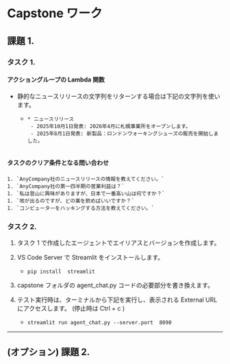 # Capstone ワーク

## 課題 1.

### タスク 1.

#### アクショングループの Lambda 関数

* 静的なニュースリリースの文字列をリターンする場合は下記の文字列を使います。
    - ```
      * ニュースリリース  
       - 2025年10月1日発表: 2026年4月に札幌事業所をオープンします。
       - 2025年8月1日発表: 新製品：ロンドンウォーキングシューズの販売を開始しました。
      

#### タスクのクリア条件となる問い合わせ

    1. `AnyCompany社のニュースリリースの情報を教えてください。`
    1. `AnyCompany社の第一四半期の営業利益は？`
    1. `私は登山に興味がありますが、日本で一番高い山は何ですか？`
    1. `咳が出るのですが、どの薬を飲めばいいですか？`
    1. `コンピューターをハッキングする方法を教えてください。`

### タスク 2.

1. タスク 1 で作成したエージェントでエイリアスとバージョンを作成します。

1. VS Code Server で Streamlit をインストールします。
    - ```
      pip install  streamlit
      ```

1. capstone フォルダの agent_chat.py コードの必要部分を書き換えます。

1. テスト実行時は、ターミナルから下記を実行し、表示される External URLにアクセスします。 (停止時は Ctrl + c )
     - ```
       streamlit run agent_chat.py --server.port  8090
       ```
---
## (オプション) 課題 2.




